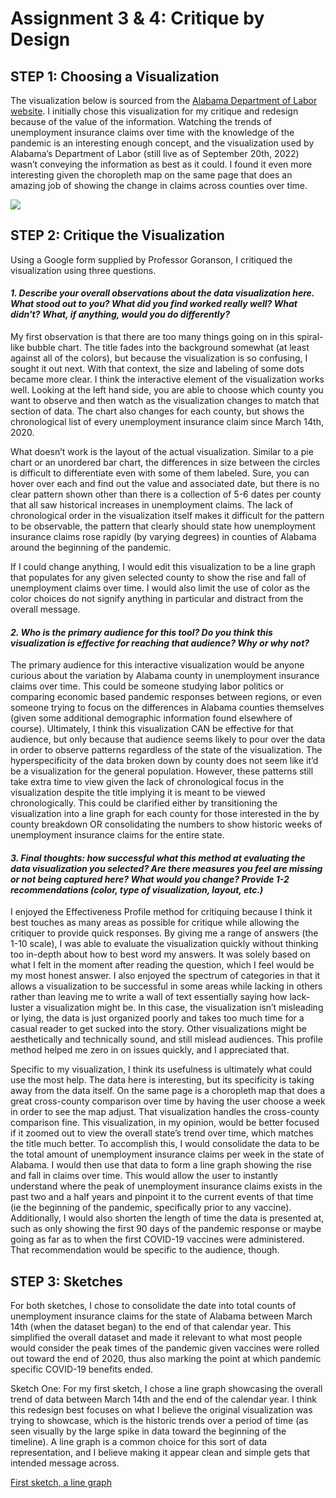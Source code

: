 # Assignment 3 & 4: Critique by Design

## STEP 1: Choosing a Visualization

The visualization below is sourced from the [Alabama Department of Labor website](https://www2.labor.alabama.gov/Laus/InitialClaimsTab.aspx). I initially chose this visualization for my critique and redesign because of the value of the information. Watching the trends of unemployment insurance claims over time with the knowledge of the pandemic is an interesting enough concept, and the visualization used by Alabama’s Department of Labor (still live as of September 20th, 2022) wasn’t conveying the information as best as it could. I found it even more interesting given the choropleth map on the same page that does an amazing job of showing the change in claims across counties over time. 

<div class='tableauPlaceholder' id='viz1663722500042' style='position: relative'><noscript><a href='https:&#47;&#47;www2.labor.alabama.gov&#47;'><img alt=' ' src='https:&#47;&#47;public.tableau.com&#47;static&#47;images&#47;AL&#47;ALInitialClaims_16039749611040&#47;Historical&#47;1_rss.png' style='border: none' /></a></noscript><object class='tableauViz'  style='display:none;'><param name='host_url' value='https%3A%2F%2Fpublic.tableau.com%2F' /> <param name='embed_code_version' value='3' /> <param name='site_root' value='' /><param name='name' value='ALInitialClaims_16039749611040&#47;Historical' /><param name='tabs' value='yes' /><param name='toolbar' value='yes' /><param name='static_image' value='https:&#47;&#47;public.tableau.com&#47;static&#47;images&#47;AL&#47;ALInitialClaims_16039749611040&#47;Historical&#47;1.png' /> <param name='animate_transition' value='yes' /><param name='display_static_image' value='yes' /><param name='display_spinner' value='yes' /><param name='display_overlay' value='yes' /><param name='display_count' value='yes' /><param name='language' value='en' /><param name='filter' value='publish=yes' /></object></div>                
<script type='text/javascript'>                    
  var divElement = document.getElementById('viz1663722500042');                    
  var vizElement = divElement.getElementsByTagName('object')[0];                    
  if ( divElement.offsetWidth > 800 ) { vizElement.style.width='1000px';vizElement.style.height='1050px';} else if ( divElement.offsetWidth > 500 ) { vizElement.style.width='1000px';vizElement.style.height='1050px';} else { vizElement.style.width='100%';vizElement.style.height='950px';}                     
  var scriptElement = document.createElement('script');                    
  scriptElement.src = 'https://public.tableau.com/javascripts/api/viz_v1.js';                    
  vizElement.parentNode.insertBefore(scriptElement, vizElement);                
</script>

## STEP 2: Critique the Visualization

Using a Google form supplied by Professor Goranson, I critiqued the visualization using three questions.

#### *1. Describe your overall observations about the data visualization here.  What stood out to you?  What did you find worked really well?  What didn't?  What, if anything, would you do differently?*

My first observation is that there are too many things going on in this spiral-like bubble chart. The title fades into the background somewhat (at least against all of the colors), but because the visualization is so confusing, I sought it out next. With that context, the size and labeling of some dots became more clear. I think the interactive element of the visualization works well. Looking at the left hand side, you are able to choose which county you want to observe and then watch as the visualization changes to match that section of data. The chart also changes for each county, but shows the chronological list of every unemployment insurance claim since March 14th, 2020. 

What doesn’t work is the layout of the actual visualization. Similar to a pie chart or an unordered bar chart, the differences in size between the circles is difficult to differentiate even with some of them labeled. Sure, you can hover over each and find out the value and associated date, but there is no clear pattern shown other than there is a collection of 5-6 dates per county that all saw historical increases in unemployment claims. The lack of chronological order in the visualization itself makes it difficult for the pattern to be observable, the pattern that clearly should state how unemployment insurance claims rose rapidly (by varying degrees) in counties of Alabama around the beginning of the pandemic. 

If I could change anything, I would edit this visualization to be a line graph that populates for any given selected county to show the rise and fall of unemployment claims over time. I would also limit the use of color as the color choices do not signify anything in particular and distract from the overall message. 

#### *2. Who is the primary audience for this tool?  Do you think this visualization is effective for reaching that audience?  Why or why not?*

The primary audience for this interactive visualization would be anyone curious about the variation by Alabama county in unemployment insurance claims over time. This could be someone studying labor politics or comparing economic based pandemic responses between regions, or even someone trying to focus on the differences in Alabama counties themselves (given some additional demographic information found elsewhere of course). Ultimately, I think this visualization CAN be effective for that audience, but only because that audience seems likely to pour over the data in order to observe patterns regardless of the state of the visualization. The hyperspecificity of the data broken down by county does not seem like it’d be a visualization for the general population. However, these patterns still take extra time to view given the lack of chronological focus in the visualization despite the title implying it is meant to be viewed chronologically. This could be clarified either by transitioning the visualization into a line graph for each county for those interested in the by county breakdown OR consolidating the numbers to show historic weeks of unemployment insurance claims for the entire state. 

#### *3. Final thoughts: how successful what this method at evaluating the data visualization you selected? Are there measures you feel are missing or not being captured here?  What would you change?  Provide 1-2 recommendations (color, type of visualization, layout, etc.)*

I enjoyed the Effectiveness Profile method for critiquing because I think it best touches as many areas as possible for critique while allowing the critiquer to provide quick responses. By giving me a range of answers (the 1-10 scale), I was able to evaluate the visualization quickly without thinking too in-depth about how to best word my answers. It was solely based on what I felt in the moment after reading the question, which I feel would be my most honest answer. I also enjoyed the spectrum of categories in that it allows a visualization to be successful in some areas while lacking in others rather than leaving me to write a wall of text essentially saying how lack-luster a visualization might be. In this case, the visualization isn’t misleading or lying, the data is just organized poorly and takes too much time for a casual reader to get sucked into the story. Other visualizations might be aesthetically and technically sound, and still mislead audiences. This profile method helped me zero in on issues quickly, and I appreciated that.

Specific to my visualization, I think its usefulness is ultimately what could use the most help. The data here is interesting, but its specificity is taking away from the data itself. On the same page is a choropleth map that does a great cross-county comparison over time by having the user choose a week in order to see the map adjust. That visualization handles the cross-county comparison fine. This visualization, in my opinion, would be better focused if it zoomed out to view the overall state’s trend over time, which matches the title much better. To accomplish this, I would consolidate the data to be the total amount of unemployment insurance claims per week in the state of Alabama. I would then use that data to form a line graph showing the rise and fall in claims over time. This would allow the user to instantly understand where the peak of unemployment insurance claims exists in the past two and a half years and pinpoint it to the current events of that time (ie the beginning of the pandemic, specifically prior to any vaccine). Additionally, I would also shorten the length of time the data is presented at, such as only showing the first 90 days of the pandemic response or maybe going as far as to when the first COVID-19 vaccines were administered. That recommendation would be specific to the audience, though. 

## STEP 3: Sketches

For both sketches, I chose to consolidate the date into total counts of unemployment insurance claims for the state of Alabama between March 14th (when the dataset began) to the end of that calendar year. This simplified the overall dataset and made it relevant to what most people would consider the peak times of the pandemic given vaccines were rolled out toward the end of 2020, thus also marking the point at which pandemic specific COVID-19 benefits ended.

Sketch One: For my first sketch, I chose a line graph showcasing the overall trend of data between March 14th and the end of the calendar year. I think this redesign best focuses on what I believe the original visualization was trying to showcase, which is the historic trends over a period of time (as seen visually by the large spike in data toward the beginning of the timeline). A line graph is a common choice for this sort of data representation, and I believe making it appear clean and simple gets that intended message across.

[First sketch, a line graph](https://lh5.googleusercontent.com/8Wt3hQbf_n675y2KoVMvyeRyif-rjqNjMrzsmcsLHB6-qpAv1PYzvzNCLcpdMdXXWIXeh2S6L3zWG-5UtS6MtR4Tw09a5fJaY88ZprZTt9KtiU8FCkKH7_-SyL2EvNYauZpy87UT0WeWzY_rqPJVNYK3A-mPy7QFWAosZl19E99Eoh9A0BtUQZe3qckzTHJH)
